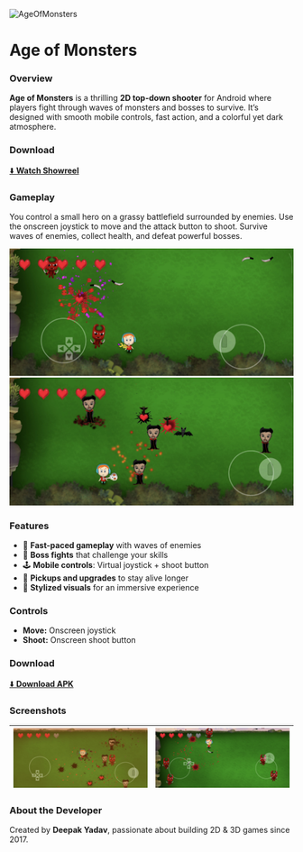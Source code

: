 ![AgeOfMonsters](https://github.com/user-attachments/assets/4123c295-0913-4897-9e53-9e78279d88cb)
# Age of Monsters

### Overview

**Age of Monsters** is a thrilling **2D top-down shooter** for Android where players fight through waves of monsters and bosses to survive. It’s designed with smooth mobile controls, fast action, and a colorful yet dark atmosphere.

### Download

[⬇️ **Watch Showreel**](https://youtu.be/MedntCC3fnY?si=DkW3HYlFKCMqMOjQ)

### Gameplay

You control a small hero on a grassy battlefield surrounded by enemies. Use the onscreen joystick to move and the attack button to shoot. Survive waves of enemies, collect health, and defeat powerful bosses.

![Screenshot 1](https://github.com/Deepak-Yadav-14/Age-Of-Monsters/blob/main/Age%20of%20Monsters%20images/1.jpg)
![Screenshot 2](https://github.com/Deepak-Yadav-14/Age-Of-Monsters/blob/main/Age%20of%20Monsters%20images/2.jpg)

### Features

* 🎯 **Fast-paced gameplay** with waves of enemies
* 👹 **Boss fights** that challenge your skills
* 🕹 **Mobile controls**: Virtual joystick + shoot button
* 💎 **Pickups and upgrades** to stay alive longer
* 🌌 **Stylized visuals** for an immersive experience

### Controls

* **Move:** Onscreen joystick
* **Shoot:** Onscreen shoot button

### Download

[⬇️ **Download APK**](https://github.com/Deepak-Yadav-14/Age-Of-Monsters/releases/download/v1.0.0/Age.Of.Monster.apk)

### Screenshots

| ![Screenshot 1](https://github.com/Deepak-Yadav-14/Age-Of-Monsters/blob/main/Age%20of%20Monsters%20images/3.jpg) | ![Screenshot 2](https://github.com/Deepak-Yadav-14/Age-Of-Monsters/blob/main/Age%20of%20Monsters%20images/4.jpg) |
| --------------------------------------------------------- | --------------------------------------------------------- |

### About the Developer

Created by **Deepak Yadav**, passionate about building 2D & 3D games since 2017.
